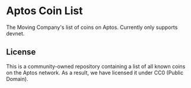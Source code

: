 # Aptos Coin List

The Moving Company's list of coins on Aptos. Currently only supports devnet.

## License

This is a community-owned repository containing a list of all known coins on the Aptos network. As a result, we have licensed it under CC0 (Public Domain).
